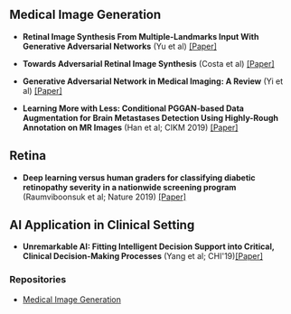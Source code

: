 
## Medical Image Generation

* **Retinal Image Synthesis From Multiple-Landmarks Input With Generative Adversarial Networks**
  (Yu et al) [[Paper]](https://biomedical-engineering-online.biomedcentral.com/track/pdf/10.1186/s12938-019-0682-x)

* **Towards Adversarial Retinal Image Synthesis** (Costa et al) [[Paper]](https://arxiv.org/abs/1701.08974)

* **Generative Adversarial Network in Medical Imaging: A Review** (Yi et al) [[Paper]](https://arxiv.org/pdf/1809.07294v4.pdf)

* **Learning More with Less: Conditional PGGAN-based Data Augmentation for Brain Metastases Detection Using Highly-Rough Annotation on MR Images** 
    (Han et al; CIKM 2019) [[Paper]](https://arxiv.org/abs/1902.09856)


## Retina

* **Deep learning versus human graders for classifying diabetic retinopathy severity in a nationwide screening program** (Raumviboonsuk et al; Nature 2019)
[[Paper]](https://www.nature.com/articles/s41746-019-0099-8)


## AI Application in Clinical Setting

* **Unremarkable AI: Fitting Intelligent Decision Support into Critical, Clinical Decision-Making Processes**  (Yang et al; CHI'19)[[Paper]](https://arxiv.org/abs/1904.09612)
### Repositories

* [Medical Image Generation](https://paperswithcode.com/task/medical-image-generation)